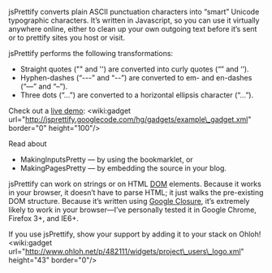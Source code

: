 jsPrettify converts plain ASCII punctuation characters into “smart” Unicode typographic characters. It’s written in Javascript, so you can use it virtually anywhere online, either to clean up your own outgoing text before it’s sent or to prettify sites you host or visit.

jsPrettify performs the following transformations:
  * Straight quotes ("" and '') are converted into curly quotes (“” and ‘’).
  * Hyphen-dashes (“---” and “--”) are converted to em- and en-dashes (“—” and “–”).
  * Three dots (“...”) are converted to a horizontal ellipsis character (“…”).

Check out a [live demo](http://jsprettify.googlecode.com/hg/gadgets/example.html):
&lt;wiki:gadget url="http://jsprettify.googlecode.com/hg/gadgets/example\_gadget.xml" border="0" height="100"/&gt;

Read about
  * MakingInputsPretty — by using the bookmarklet, or
  * MakingPagesPretty — by embedding the source in your blog.

jsPrettify can work on strings or on HTML <a href='http://www.w3.org/DOM/'>DOM</a> elements. Because it works in your browser, it doesn’t have to parse HTML; it just walks the pre-existing DOM structure. Because it’s written using [Google Closure](http://code.google.com/closure), it’s extremely likely to work in your browser—I’ve personally tested it in Google Chrome, Firefox 3+, and IE6+.

If you use jsPrettify, show your support by adding it to your stack on Ohloh!
&lt;wiki:gadget url="http://www.ohloh.net/p/482111/widgets/project\_users\_logo.xml" height="43" border="0"/&gt;